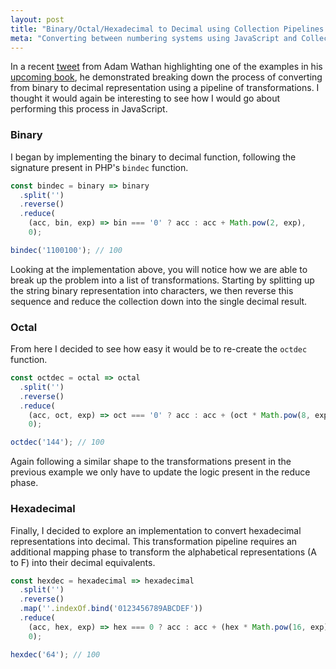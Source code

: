 ```yaml
---
layout: post
title: "Binary/Octal/Hexadecimal to Decimal using Collection Pipelines in JavaScript"
meta: "Converting between numbering systems using JavaScript and Collection Pipelines"
---
```


In a recent [tweet](https://twitter.com/adamwathan/status/720432624548900864) from Adam Wathan highlighting one of the examples in his [upcoming book](http://adamwathan.me/refactoring-to-collections/), he demonstrated breaking down the process of converting from binary to decimal representation using a pipeline of transformations.
I thought it would again be interesting to see how I would go about performing this process in JavaScript.
<!--more-->

### Binary

I began by implementing the binary to decimal function, following the signature present in PHP's `bindec` function.

```js
const bindec = binary => binary
  .split('')
  .reverse()
  .reduce(
    (acc, bin, exp) => bin === '0' ? acc : acc + Math.pow(2, exp),
    0);

bindec('1100100'); // 100
```

Looking at the implementation above, you will notice how we are able to break up the problem into a list of transformations.
Starting by splitting up the string binary representation into characters, we then reverse this sequence and reduce the collection down into the single decimal result.

### Octal

From here I decided to see how easy it would be to re-create the `octdec` function.

```js
const octdec = octal => octal
  .split('')
  .reverse()
  .reduce(
    (acc, oct, exp) => oct === '0' ? acc : acc + (oct * Math.pow(8, exp)),
    0);

octdec('144'); // 100
```

Again following a similar shape to the transformations present in the previous example we only have to update the logic present in the reduce phase.

### Hexadecimal

Finally, I decided to explore an implementation to convert hexadecimal representations into decimal.
This transformation pipeline requires an additional mapping phase to transform the alphabetical representations (A to F) into their decimal equivalents.

```js
const hexdec = hexadecimal => hexadecimal
  .split('')
  .reverse()
  .map(''.indexOf.bind('0123456789ABCDEF'))
  .reduce(
    (acc, hex, exp) => hex === 0 ? acc : acc + (hex * Math.pow(16, exp)),
    0);

hexdec('64'); // 100
```

